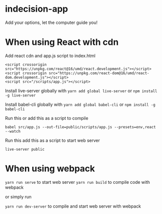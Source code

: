 # indecision-app
Add your options, let the computer guide you!

# When using React with cdn

Add react cdn and app.js script to index.html

```
<script crossorigin src="https://unpkg.com/react@16/umd/react.development.js"></script>
<script crossorigin src="https://unpkg.com/react-dom@16/umd/react-dom.development.js"></script>
<script src="/scripts/app.js"></script>
```

Install live-server globally with ```yarn add global live-server``` or ```npm install -g live-server```

Install babel-cli globally with ```yarn add global babel-cli``` or ```npm install -g babel-cli```

Run this or add this as a script to compile 

```babel src/app.js --out-file=public/scripts/app.js --presets=env,react --watch```

Run this add this as a script to start web server 

```live-server public```

# When using webpack

```yarn run serve``` to start web server
```yarn run build``` to compile code with webpack

or simply run

```yarn run dev-server``` to compile and start web server with webpack